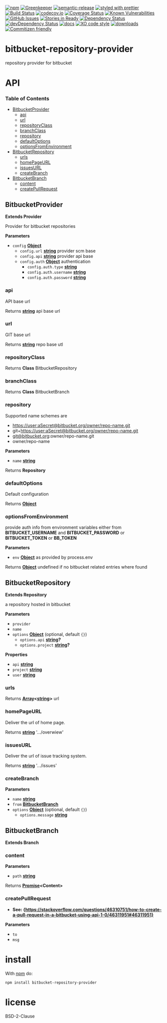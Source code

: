 [![npm](https://img.shields.io/npm/v/bitbucket-repository-provider.svg)](https://www.npmjs.com/package/bitbucket-repository-provider)
[![Greenkeeper](https://badges.greenkeeper.io/arlac77/bitbucket-repository-provider.svg)](https://greenkeeper.io/)
[![semantic-release](https://img.shields.io/badge/%20%20%F0%9F%93%A6%F0%9F%9A%80-semantic--release-e10079.svg)](https://github.com/arlac77/bitbucket-repository-provider)
[![styled with prettier](https://img.shields.io/badge/styled_with-prettier-ff69b4.svg)](https://github.com/prettier/prettier)
[![Build Status](https://secure.travis-ci.org/arlac77/bitbucket-repository-provider.png)](http://travis-ci.org/arlac77/bitbucket-repository-provider)
[![codecov.io](http://codecov.io/github/arlac77/bitbucket-repository-provider/coverage.svg?branch=master)](http://codecov.io/github/arlac77/bitbucket-repository-provider?branch=master)
[![Coverage Status](https://coveralls.io/repos/arlac77/bitbucket-repository-provider/badge.svg)](https://coveralls.io/r/arlac77/bitbucket-repository-provider)
[![Known Vulnerabilities](https://snyk.io/test/github/arlac77/bitbucket-repository-provider/badge.svg)](https://snyk.io/test/github/arlac77/bitbucket-repository-provider)
[![GitHub Issues](https://img.shields.io/github/issues/arlac77/bitbucket-repository-provider.svg?style=flat-square)](https://github.com/arlac77/bitbucket-repository-provider/issues)
[![Stories in Ready](https://badge.waffle.io/arlac77/bitbucket-repository-provider.svg?label=ready&title=Ready)](http://waffle.io/arlac77/bitbucket-repository-provider)
[![Dependency Status](https://david-dm.org/arlac77/bitbucket-repository-provider.svg)](https://david-dm.org/arlac77/bitbucket-repository-provider)
[![devDependency Status](https://david-dm.org/arlac77/bitbucket-repository-provider/dev-status.svg)](https://david-dm.org/arlac77/bitbucket-repository-provider#info=devDependencies)
[![docs](http://inch-ci.org/github/arlac77/bitbucket-repository-provider.svg?branch=master)](http://inch-ci.org/github/arlac77/bitbucket-repository-provider)
[![XO code style](https://img.shields.io/badge/code_style-XO-5ed9c7.svg)](https://github.com/sindresorhus/xo)
[![downloads](http://img.shields.io/npm/dm/bitbucket-repository-provider.svg?style=flat-square)](https://npmjs.org/package/bitbucket-repository-provider)
[![Commitizen friendly](https://img.shields.io/badge/commitizen-friendly-brightgreen.svg)](http://commitizen.github.io/cz-cli/)

# bitbucket-repository-provider

repository provider for bitbucket

# API

<!-- Generated by documentation.js. Update this documentation by updating the source code. -->

### Table of Contents

-   [BitbucketProvider](#bitbucketprovider)
    -   [api](#api)
    -   [url](#url)
    -   [repositoryClass](#repositoryclass)
    -   [branchClass](#branchclass)
    -   [repository](#repository)
    -   [defaultOptions](#defaultoptions)
    -   [optionsFromEnvironment](#optionsfromenvironment)
-   [BitbucketRepository](#bitbucketrepository)
    -   [urls](#urls)
    -   [homePageURL](#homepageurl)
    -   [issuesURL](#issuesurl)
    -   [createBranch](#createbranch)
-   [BitbucketBranch](#bitbucketbranch)
    -   [content](#content)
    -   [createPullRequest](#createpullrequest)

## BitbucketProvider

**Extends Provider**

Provider for bitbucket repositories

**Parameters**

-   `config` **[Object](https://developer.mozilla.org/docs/Web/JavaScript/Reference/Global_Objects/Object)** 
    -   `config.url` **[string](https://developer.mozilla.org/docs/Web/JavaScript/Reference/Global_Objects/String)** provider scm base
    -   `config.api` **[string](https://developer.mozilla.org/docs/Web/JavaScript/Reference/Global_Objects/String)** provider api base
    -   `config.auth` **[Object](https://developer.mozilla.org/docs/Web/JavaScript/Reference/Global_Objects/Object)** authentication
        -   `config.auth.type` **[string](https://developer.mozilla.org/docs/Web/JavaScript/Reference/Global_Objects/String)** 
        -   `config.auth.username` **[string](https://developer.mozilla.org/docs/Web/JavaScript/Reference/Global_Objects/String)** 
        -   `config.auth.password` **[string](https://developer.mozilla.org/docs/Web/JavaScript/Reference/Global_Objects/String)** 

### api

API base url

Returns **[string](https://developer.mozilla.org/docs/Web/JavaScript/Reference/Global_Objects/String)** api base url

### url

GIT base url

Returns **[string](https://developer.mozilla.org/docs/Web/JavaScript/Reference/Global_Objects/String)** repo base utl

### repositoryClass

Returns **Class** BitbucketRepository

### branchClass

Returns **Class** BitbucketBranch

### repository

Supported name schemes are

-   <https://user:aSecret@bitbucket.org/owner/repo-name.git>
-   git+<https://user:aSecret@bitbucket.org/owner/repo-name.git>
-   git@bitbucket.org:owner/repo-name.git
-   owner/repo-name

**Parameters**

-   `name` **[string](https://developer.mozilla.org/docs/Web/JavaScript/Reference/Global_Objects/String)** 

Returns **Repository** 

### defaultOptions

Default configuration

Returns **[Object](https://developer.mozilla.org/docs/Web/JavaScript/Reference/Global_Objects/Object)** 

### optionsFromEnvironment

provide auth info from environment variables
either from
**BITBUCKET_USERNAME** and
**BITBUCKET_PASSWORD**
or
**BITBUCKET_TOKEN** or **BB_TOKEN**

**Parameters**

-   `env` **[Object](https://developer.mozilla.org/docs/Web/JavaScript/Reference/Global_Objects/Object)** as provided by process.env

Returns **[Object](https://developer.mozilla.org/docs/Web/JavaScript/Reference/Global_Objects/Object)** undefined if no bitbucket related entries where found

## BitbucketRepository

**Extends Repository**

a repository hosted in bitbucket

**Parameters**

-   `provider`  
-   `name`  
-   `options` **[Object](https://developer.mozilla.org/docs/Web/JavaScript/Reference/Global_Objects/Object)**  (optional, default `{}`)
    -   `options.api` **[string](https://developer.mozilla.org/docs/Web/JavaScript/Reference/Global_Objects/String)?** 
    -   `options.project` **[string](https://developer.mozilla.org/docs/Web/JavaScript/Reference/Global_Objects/String)?** 

**Properties**

-   `api` **[string](https://developer.mozilla.org/docs/Web/JavaScript/Reference/Global_Objects/String)** 
-   `project` **[string](https://developer.mozilla.org/docs/Web/JavaScript/Reference/Global_Objects/String)** 
-   `user` **[string](https://developer.mozilla.org/docs/Web/JavaScript/Reference/Global_Objects/String)** 

### urls

Returns **[Array](https://developer.mozilla.org/docs/Web/JavaScript/Reference/Global_Objects/Array)&lt;[string](https://developer.mozilla.org/docs/Web/JavaScript/Reference/Global_Objects/String)>** url

### homePageURL

Deliver the url of home page.

Returns **[string](https://developer.mozilla.org/docs/Web/JavaScript/Reference/Global_Objects/String)** '.../overwiew'

### issuesURL

Deliver the url of issue tracking system.

Returns **[string](https://developer.mozilla.org/docs/Web/JavaScript/Reference/Global_Objects/String)** '.../issues'

### createBranch

**Parameters**

-   `name` **[string](https://developer.mozilla.org/docs/Web/JavaScript/Reference/Global_Objects/String)** 
-   `from` **[BitbucketBranch](#bitbucketbranch)** 
-   `options` **[Object](https://developer.mozilla.org/docs/Web/JavaScript/Reference/Global_Objects/Object)**  (optional, default `{}`)
    -   `options.message` **[string](https://developer.mozilla.org/docs/Web/JavaScript/Reference/Global_Objects/String)** 

## BitbucketBranch

**Extends Branch**

### content

**Parameters**

-   `path` **[string](https://developer.mozilla.org/docs/Web/JavaScript/Reference/Global_Objects/String)** 

Returns **[Promise](https://developer.mozilla.org/docs/Web/JavaScript/Reference/Global_Objects/Promise)&lt;Content>** 

### createPullRequest

-   **See: {<https://stackoverflow.com/questions/46310751/how-to-create-a-pull-request-in-a-bitbucket-using-api-1-0/46311951#46311951}>**

**Parameters**

-   `to`  
-   `msg`  

# install

With [npm](http://npmjs.org) do:

```shell
npm install bitbucket-repository-provider
```

# license

BSD-2-Clause
